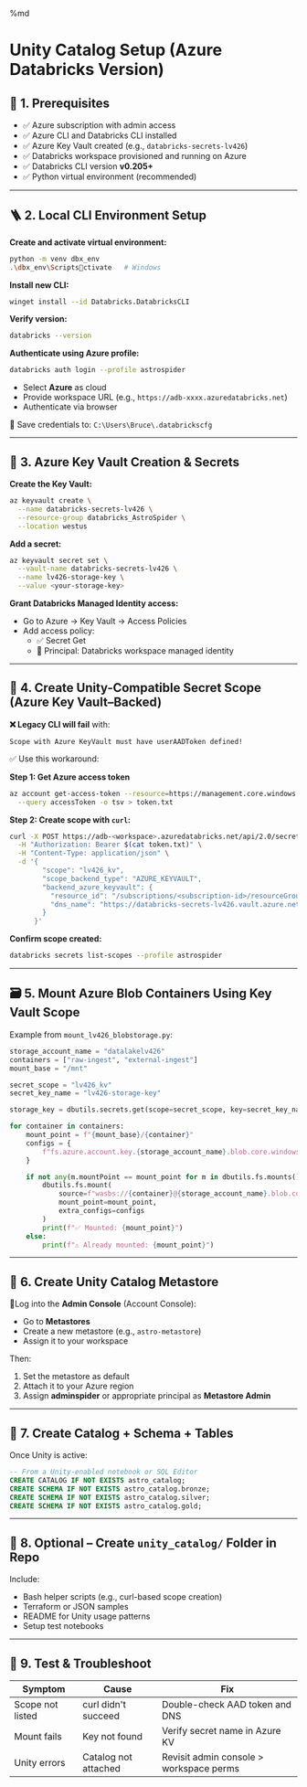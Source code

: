 %md
# Unity Catalog Setup (Azure Databricks Version)

## 🔧 1. Prerequisites

- ✅ Azure subscription with admin access
- ✅ Azure CLI and Databricks CLI installed
- ✅ Azure Key Vault created (e.g., `databricks-secrets-lv426`)
- ✅ Databricks workspace provisioned and running on Azure
- ✅ Databricks CLI version **v0.205+**
- ✅ Python virtual environment (recommended)

---

## 🪜 2. Local CLI Environment Setup

**Create and activate virtual environment:**
```bash
python -m venv dbx_env
.\dbx_env\Scriptsctivate   # Windows
```

**Install new CLI:**
```bash
winget install --id Databricks.DatabricksCLI
```

**Verify version:**
```bash
databricks --version
```

**Authenticate using Azure profile:**
```bash
databricks auth login --profile astrospider
```
- Select **Azure** as cloud
- Provide workspace URL (e.g., `https://adb-xxxx.azuredatabricks.net`)
- Authenticate via browser

📁 Save credentials to: `C:\Users\Bruce\.databrickscfg`

---

## 🔐 3. Azure Key Vault Creation & Secrets

**Create the Key Vault:**
```bash
az keyvault create \
  --name databricks-secrets-lv426 \
  --resource-group databricks_AstroSpider \
  --location westus
```

**Add a secret:**
```bash
az keyvault secret set \
  --vault-name databricks-secrets-lv426 \
  --name lv426-storage-key \
  --value <your-storage-key>
```

**Grant Databricks Managed Identity access:**
- Go to Azure → Key Vault → Access Policies
- Add access policy:
  - ✅ Secret Get
  - 👤 Principal: Databricks workspace managed identity

---

## 🧰 4. Create Unity-Compatible Secret Scope (Azure Key Vault–Backed)

**❌ Legacy CLI will fail** with:
```
Scope with Azure KeyVault must have userAADToken defined!
```

✅ Use this workaround:

**Step 1: Get Azure access token**
```bash
az account get-access-token --resource=https://management.core.windows.net/ \
  --query accessToken -o tsv > token.txt
```

**Step 2: Create scope with `curl`:**
```bash
curl -X POST https://adb-<workspace>.azuredatabricks.net/api/2.0/secrets/scopes/create \
  -H "Authorization: Bearer $(cat token.txt)" \
  -H "Content-Type: application/json" \
  -d '{
        "scope": "lv426_kv",
        "scope_backend_type": "AZURE_KEYVAULT",
        "backend_azure_keyvault": {
          "resource_id": "/subscriptions/<subscription-id>/resourceGroups/databricks_AstroSpider/providers/Microsoft.KeyVault/vaults/databricks-secrets-lv426",
          "dns_name": "https://databricks-secrets-lv426.vault.azure.net/"
        }
      }'
```

**Confirm scope created:**
```bash
databricks secrets list-scopes --profile astrospider
```

---

## 🗃️ 5. Mount Azure Blob Containers Using Key Vault Scope

Example from `mount_lv426_blobstorage.py`:
```python
storage_account_name = "datalakelv426"
containers = ["raw-ingest", "external-ingest"]
mount_base = "/mnt"

secret_scope = "lv426_kv"
secret_key_name = "lv426-storage-key"

storage_key = dbutils.secrets.get(scope=secret_scope, key=secret_key_name)

for container in containers:
    mount_point = f"{mount_base}/{container}"
    configs = {
        f"fs.azure.account.key.{storage_account_name}.blob.core.windows.net": storage_key
    }

    if not any(m.mountPoint == mount_point for m in dbutils.fs.mounts()):
        dbutils.fs.mount(
            source=f"wasbs://{container}@{storage_account_name}.blob.core.windows.net/",
            mount_point=mount_point,
            extra_configs=configs
        )
        print(f"✅ Mounted: {mount_point}")
    else:
        print(f"⚠️ Already mounted: {mount_point}")
```

---

## 🧱 6. Create Unity Catalog Metastore

📍Log into the **Admin Console** (Account Console):
- Go to **Metastores**
- Create a new metastore (e.g., `astro-metastore`)
- Assign it to your workspace

Then:
1. Set the metastore as default
2. Attach it to your Azure region
3. Assign **adminspider** or appropriate principal as **Metastore Admin**

---

## 📁 7. Create Catalog + Schema + Tables

Once Unity is active:

```sql
-- From a Unity-enabled notebook or SQL Editor
CREATE CATALOG IF NOT EXISTS astro_catalog;
CREATE SCHEMA IF NOT EXISTS astro_catalog.bronze;
CREATE SCHEMA IF NOT EXISTS astro_catalog.silver;
CREATE SCHEMA IF NOT EXISTS astro_catalog.gold;
```

---

## 📂 8. Optional – Create `unity_catalog/` Folder in Repo

Include:
- Bash helper scripts (e.g., curl-based scope creation)
- Terraform or JSON samples
- README for Unity usage patterns
- Setup test notebooks

---

## 🧪 9. Test & Troubleshoot

| Symptom                 | Cause                        | Fix                                      |
|------------------------|------------------------------|------------------------------------------|
| Scope not listed       | curl didn't succeed          | Double-check AAD token and DNS           |
| Mount fails            | Key not found                | Verify secret name in Azure KV           |
| Unity errors           | Catalog not attached         | Revisit admin console > workspace perms  |
